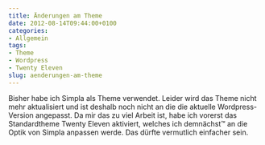 ```yaml
---
title: Änderungen am Theme
date: 2012-08-14T09:44:00+0100
categories:
- Allgemein
tags:
- Theme
- Wordpress
- Twenty Eleven
slug: aenderungen-am-theme
---
```

Bisher habe ich Simpla als Theme verwendet. Leider wird das Theme nicht mehr aktualisiert und ist deshalb noch nicht an die die aktuelle Wordpress-Version angepasst. Da mir das zu viel Arbeit ist, habe ich vorerst das Standardtheme Twenty Eleven aktiviert, welches ich demnächst™ an die Optik von Simpla anpassen werde. Das dürfte vermutlich einfacher sein.